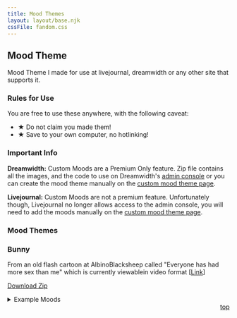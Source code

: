 ```yaml
---
title: Mood Themes
layout: layout/base.njk
cssFile: fandom.css
---
```


<h2>Mood Theme</h2>
<div class="textboxGreen">
<p>Mood Theme I made for use at livejournal, dreamwidth or any other site that supports it.</p>

<h3>Rules for Use</h3>
<p>You are free to use these anywhere, with the following caveat:</p>
<ul>
  <li><strong>&#9733;</strong> Do not claim you made them!</li>
  <li><strong>&#9733;</strong> Save to your own computer, no hotlinking! </li>
</ul>

<h3>Important Info</h3>
<p><strong>Dreamwidth:</strong> Custom Moods are a Premium Only feature. Zip file contains all the images, and the code to use on Dreamwidth's <a href="https://www.dreamwidth.org/admin/console/">admin console</a> or you can create the mood theme manually on the <a href="https://www.dreamwidth.org/manage/moodthemes">custom mood theme page</a>.</p>
<p><strong>Livejournal:</strong> Custom Moods are not a premium feature. Unfortunately though, Livejournal no longer allows access to the admin console, you will need to add the moods manually on the <a href="https://www.livejournal.com/manage/moodthemes.bml">custom mood theme page</a>.</p>

<h3 id="directory">Mood Themes</h3>


<div class="textbox">
  <h3>Bunny</h3>
  <p>From an old flash cartoon at AlbinoBlacksheep called "Everyone has had more sex than me" which is currently viewablein video format [<a href="http://www.albinoblacksheep.com/flash/bunny.php">Link</a>]</p>

  <p><a href="https://files.catbox.moe/cu35bs.zip">Download Zip</a></p>
  <details> 
    <summary>Example Moods</summary>
    <img src="/images/moodtheme/bunnymood.png" width="90%">
  </details>
 
  <div align="right"><a href="#directory">top <i class="arrow up"></i></a></div>
  </div>
</div>